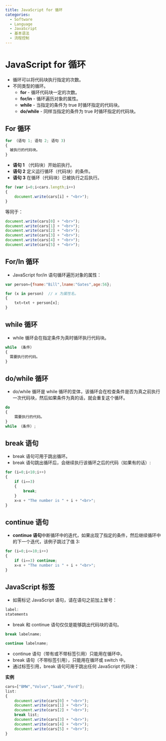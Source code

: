 ```yaml
---
title: JavaScript for 循环
categories:
  - Software
  - Language
  - JavaScript
  - 基本语法
  - 流程控制
---
```

# JavaScript for 循环

- 循环可以将代码块执行指定的次数。
- 不同类型的循环。
    - **for** - 循环代码块一定的次数。
    - **for/in** - 循环遍历对象的属性。
    - **while** - 当指定的条件为 true 时循环指定的代码块。
    - **do/while** - 同样当指定的条件为 true 时循环指定的代码块。

## For 循环

```js
for （语句 1; 语句 2; 语句 3)
{
  被执行的代码块。
}
```

- **语句 1** （代码块）开始前执行。
- **语句 2** 定义运行循环（代码块）的条件。
- **语句 3** 在循环（代码块）已被执行之后执行。

```js
for (var i=0;i<cars.length;i++)
{
    document.write(cars[i] + "<br>");
}
```

等同于：

```js
document.write(cars[0] + "<br>");
document.write(cars[1] + "<br>");
document.write(cars[2] + "<br>");
document.write(cars[3] + "<br>");
document.write(cars[4] + "<br>");
document.write(cars[5] + "<br>");
```

## For/In 循环

- JavaScript for/in 语句循环遍历对象的属性：

```js
var person={fname:"Bill",lname:"Gates",age:56};

for (x in person)  // x 为属性名。
{
    txt=txt + person[x];
}
```

## while 循环

- while 循环会在指定条件为真时循环执行代码块。

```js
while （条件）
{
  需要执行的代码。
}
```

## do/while 循环

- do/while 循环是 while 循环的变体，该循环会在检查条件是否为真之前执行一次代码块，然后如果条件为真的话，就会重复这个循环。

```js
do
{
    需要执行的代码。
}
while （条件）;
```

## break 语句

- break 语句可用于跳出循环。
- break 语句跳出循环后，会继续执行该循环之后的代码（如果有的话）:

```js
for (i=0;i<10;i++)
{
    if (i==3)
    {
        break;
    }
    x=x + "The number is " + i + "<br>";
}
```

## continue 语句

- **continue 语句**中断循环中的迭代，如果出现了指定的条件，然后继续循环中的下一个迭代，该例子跳过了值 3:

```js
for (i=0;i<=10;i++)
{
    if (i==3) continue;
    x=x + "The number is " + i + "<br>";
}
```

## JavaScript 标签

- 如需标记 JavaScript 语句，请在语句之前加上冒号：

```js
label:
statements
```

- break 和 continue 语句仅仅是能够跳出代码块的语句。

```js
break labelname;

continue labelname;
```

- continue 语句（带有或不带标签引用）只能用在循环中。
- break 语句（不带标签引用），只能用在循环或 switch 中。
- 通过标签引用，break 语句可用于跳出任何 JavaScript 代码块：

**实例**

```js
cars=["BMW","Volvo","Saab","Ford"];
list:
{
    document.write(cars[0] + "<br>");
    document.write(cars[1] + "<br>");
    document.write(cars[2] + "<br>");
    break list;
    document.write(cars[3] + "<br>");
    document.write(cars[4] + "<br>");
    document.write(cars[5] + "<br>");
}
```